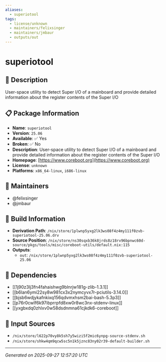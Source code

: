 ```yaml
---
aliases:
  - superiotool
tags:
  - license/unknown
  - maintainers/felixsinger
  - maintainers/jmbaur
  - outputs/out
---
```


# superiotool

## 📝 Description

User-space utility to detect Super I/O of a mainboard and provide detailed information about the register contents of the Super I/O

## 📋 Package Information

- **Name**: `superiotool`
- **Version**: `25.06`
- **Available**: ✅ Yes
- **Broken**: ✅ No
- **Description**: User-space utility to detect Super I/O of a mainboard and provide detailed information about the register contents of the Super I/O
- **Homepage**: [https://www.coreboot.org](https://www.coreboot.org)
- **License**: `unknown`
- **Platforms**: `x86_64-linux`, `i686-linux`
## 👥 Maintainers

- @felixsinger
- @jmbaur


## 🔧 Build Information

- **Derivation Path**: `/nix/store/1plwnp5yxg2lk3ws08f4z4my111f0zvb-superiotool-25.06.drv`
- **Source Position**: `/nix/store/ns30sqxb36k8jrds8z18rv96bpnwc60d-source/pkgs/tools/misc/coreboot-utils/default.nix:115`
- **Outputs**:
  - `out`:  `/nix/store/1plwnp5yxg2lk3ws08f4z4my111f0zvb-superiotool-25.06`

## 🔗 Dependencies

- [[1j90z3lj3fn4fahaishwg9blnrjw181g-zlib-1.3.1]]
- [[b6lan6ymi22sy8w981cx3x2nymcyvx7r-pciutils-3.14.0]]
- [[bjsb6wdjykafnkixq156qdvmxhsm2bai-bash-5.3p3]]
- [[p76r0cwlf6k97ibprrpfd8xw0r8wc3nx-stdenv-linux]]
- [[yxgbxdq0zhlxv0w58dsdnmna61cjkdk6-coreboot]]

## 📁 Input Sources

- `/nix/store/l622p70vy8k5sh7y5wizi5f2mic6ynpg-source-stdenv.sh`
- `/nix/store/shkw4qm9qcw5sc5n1k5jznc83ny02r39-default-builder.sh`

---
*Generated on 2025-09-27 12:57:20 UTC*
